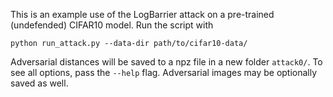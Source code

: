 This is an example use of the LogBarrier attack on a pre-trained (undefended) CIFAR10 model. Run the script with

```python run_attack.py --data-dir path/to/cifar10-data/```

Adversarial distances will be saved to a npz file in a new folder `attack0/`. 
To see all options, pass the `--help` flag. Adversarial images may be optionally saved as well.
